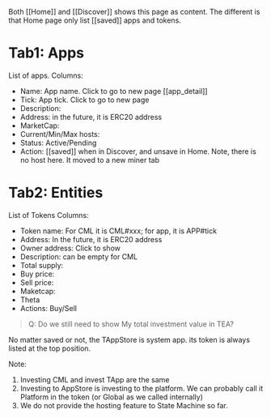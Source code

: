 Both [[Home]] and [[Discover]] shows this page as content.
The different is that Home page only list [[saved]] apps and tokens.

# Tab1: Apps
List of apps.
Columns:
- Name: App name. Click to go to new page [[app_detail]]
- Tick: App tick. Click to go to new page
- Description: 
- Address: in the future, it is ERC20 address
- MarketCap:
- Current/Min/Max hosts: 
- Status: Active/Pending
- Action: [[saved]] when in Discover, and unsave in Home.  Note, there is no host here. It moved to a new miner tab



# Tab2: Entities
List of Tokens
Columns:
- Token name: For CML it is CML#xxx; for app, it is APP#tick
- Address: In the future, it is ERC20 address
- Owner address: Click to show
- Description: can be empty for CML
- Total supply:
- Buy price:
- Sell price:
- Maketcap:
- Theta
- Actions: Buy/Sell


> Q: Do we still need to show My total investment value in TEA?

No matter saved or not, the TAppStore is system app. its token is always listed at the top position.

Note: 
1. Investing CML and invest TApp are the same
2. Investing to AppStore is investing to the platform. We can probably call it Platform in the token (or Global as we called internally)
3. We do not provide the hosting feature to State Machine so far. 

